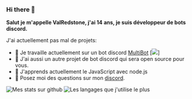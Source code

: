 ### Hi there 👋


**Salut je m'appelle ValRedstone, j'ai 14 ans, je suis développeur de bots discord.**

J'ai actuellement pas mal de projets:

- 🔭 Je travaille actuellement sur un bot discord [MultiBot](https://github.com/ValRedstone/MultiBot) [![](https://top.gg/api/widget/servers/804289381141446666.svg)]
- 📣 J'ai aussi un autre projet de bot discord qui sera open source pour vous.
- 🌱 J'apprends actuellement le JavaScript avec node.js
- 💬 Posez moi des questions sur mon [discord](https://discord.gg/Vpmee3fcAt).

<img alt="Mes stats sur github" src="https://github-readme-stats.vercel.app/api?username=ValRedstone&show_icons=true&hide_border=true&theme=tokyonight" />

<img alt="Les langages que j'utilise le plus" src="https://github-readme-stats.vercel.app/api/top-langs?username=ValRedstone&show_icons=true&theme=tokyonight&layout=compact" />

